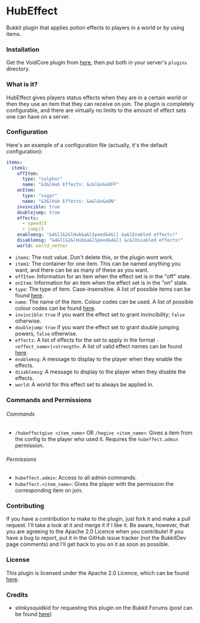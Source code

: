 HubEffect
===
Bukkit plugin that applies potion effects to players in a world or by using items.

### Installation
Get the VoidCore plugin from [here](http://dev.bukkit.org/bukkit-plugins/voidcore/), then put both in your server's `plugins` directory.

### What is it?
HubEffect gives players status effects when they are in a certain world or then they use an item that they can receive on join. The plugin is completely configurable, and there are virtually no limits to the amount of effect sets one can have on a server.

### Configuration
Here's an example of a configuration file (actually, it's the default configuration):

```yaml
items:
  item1:
    offItem:
      type: "sulphur"
      name: "&3&lHub Effects: &c&l&n&oOFF"
    onItem:
      type: "sugar"
      name: "&3&lHub Effects: &a&l&n&oON"
    invincible: true
    doublejump: true
    effects:
      - speed|5
      - jump|5
    enablemsg: "&4&l[&2&lHub&a&lSpeed&4&l] &a&lEnabled effects!"
    disablemsg: "&4&l[&2&lHub&a&lSpeed&4&l] &c&lDisabled effects!"
    world: world_nether
```

* `items`: The root value. Don't delete this, or the plugin wont work.
* `item1`: The container for one item. This can be named anything you want, and there can be as many of these as you want.
* `offItem`: Information for an item when the effect set is in the "off" state.
* `onItem`: Information for an item when the effect set is in the "on" state.
* `type`: The type of item. Case-insensitive. A list of possible items can be found [here](https://hub.spigotmc.org/javadocs/spigot/org/bukkit/Material.html).
* `name`: The name of the item. Colour codes can be used. A list of possible colour codes can be found [here](http://ess.khhq.net/mc/).
* `invincible`: `true` if you want the effect set to grant invincibility; `false` otherwise.
* `doublejump`: `true` if you want the effect set to grant double jumping powers, `false` otherwise.
* `effects`: A list of effects for the set to apply in the format `- <effect_name>|<strength>`. A list of valid effect names can be found [here](https://hub.spigotmc.org/javadocs/spigot/org/bukkit/potion/PotionEffectType.html).
* `enablemsg`: A message to display to the player when they enable the effects.
* `disablemsg`: A message to display to the player when they disable the effects.
* `world`: A world for this effect set to always be applied in.

### Commands and Permissions
###### Commands
* `/hubeffectgive <item_name>` OR `/hegive <item_name>`: Gives a item from the config to the player who used it. Requires the `hubeffect.admin` permission.

###### Permissions
* `hubeffect.admin`: Access to all admin commands.
* `hubeffect.<item_name>`: Gives the player with the permission the corresponding item on join.

### Contributing
If you have a contribution to make to the plugin, just fork it and make a pull request. I'll take a look at it and merge it if I like it. Be aware, however, that you are agreeing to the Apache 2.0 Licence when you contribute!
If you have a bug to report, put it in the GitHub issue tracker (not the BukkitDev page comments) and I'll get back to you on it as soon as possible.

### License
This plugin is licensed under the Apache 2.0 Licence, which can be found [here](http://www.apache.org/licenses/LICENSE-2.0.html).

### Credits
* stinkysquidkid for requesting this plugin on the Bukkit Forums (post can be found [here](https://bukkit.org/threads/hubspeed.415086/))
